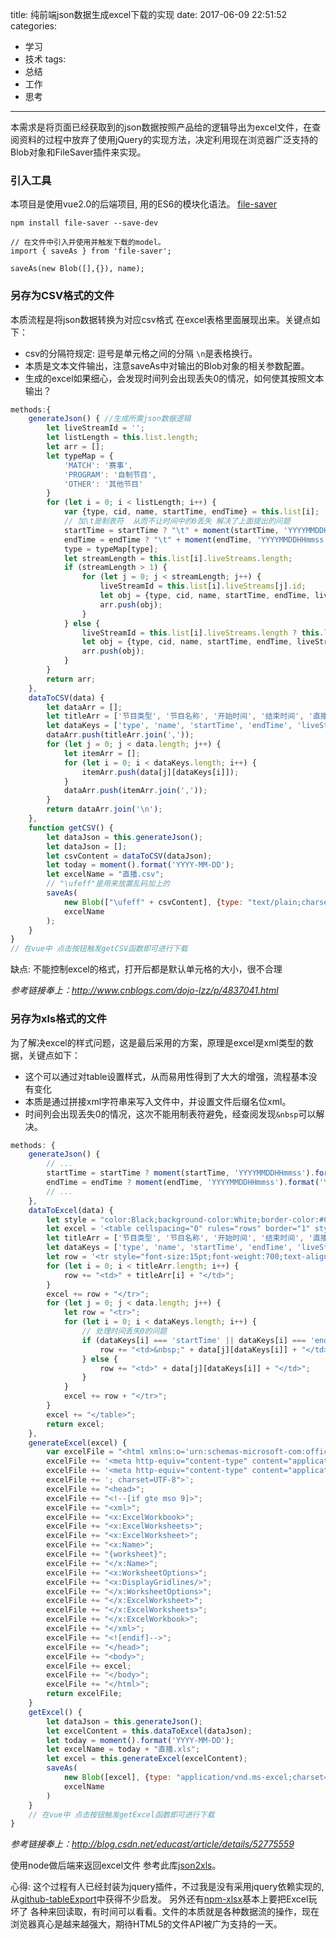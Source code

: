 title: 纯前端json数据生成excel下载的实现
date: 2017-06-09 22:51:52
categories:
- 学习
- 技术
tags:
- 总结
- 工作
- 思考
---
本需求是将页面已经获取到的json数据按照产品给的逻辑导出为excel文件，在查阅资料的过程中放弃了使用jQuery的实现方法，决定利用现在浏览器广泛支持的Blob对象和FileSaver插件来实现。
<!-- more -->
### 引入工具

本项目是使用vue2.0的后端项目, 用的ES6的模块化语法。
[file-saver](https://github.com/eligrey/FileSaver.js)
```
npm install file-saver --save-dev

// 在文件中引入并使用并触发下载的model。
import { saveAs } from 'file-saver';

saveAs(new Blob([],{}), name); 
```

### 另存为CSV格式的文件
本质流程是将json数据转换为对应csv格式 在excel表格里面展现出来。关键点如下：
- csv的分隔符规定: 逗号是单元格之间的分隔 `\n`是表格换行。
- 本质是文本文件输出，注意saveAs中对输出的Blob对象的相关参数配置。
- 生成的excel如果细心，会发现时间列会出现丢失0的情况，如何使其按照文本输出？

```javascript
methods:{
    generateJson() { //生成所需json数据逻辑
        let liveStreamId = '';
        let listLength = this.list.length;
        let arr = [];
        let typeMap = {
            'MATCH': '赛事',
            'PROGRAM': '自制节目',
            'OTHER': '其他节目'
        }
        for (let i = 0; i < listLength; i++) {
            var {type, cid, name, startTime, endTime} = this.list[i];
            // 加\t是制表符  从而不让时间中的0丢失 解决了上面提出的问题
            startTime = startTime ? "\t" + moment(startTime, 'YYYYMMDDHHmmss').format('YYYY-MM-DD HH:mm:ss') : " ";
            endTime = endTime ? "\t" + moment(endTime, 'YYYYMMDDHHmmss').format('YYYY-MM-DD HH:mm:ss') : " ";
            type = typeMap[type];
            let streamLength = this.list[i].liveStreams.length;
            if (streamLength > 1) {
                for (let j = 0; j < streamLength; j++) {
                    liveStreamId = this.list[i].liveStreams[j].id;
                    let obj = {type, cid, name, startTime, endTime, liveStreamId};
                    arr.push(obj);
                }
            } else {
                liveStreamId = this.list[i].liveStreams.length ? this.list[i].liveStreams[0].id : '';
                let obj = {type, cid, name, startTime, endTime, liveStreamId};
                arr.push(obj);
            }
        }
        return arr;
    },
    dataToCSV(data) {
        let dataArr = [];
        let titleArr = ['节目类型', '节目名称', '开始时间', '结束时间', '直播流id']; //表头
        let dataKeys = ['type', 'name', 'startTime', 'endTime', 'liveStreamId'];
        dataArr.push(titleArr.join(','));
        for (let j = 0; j < data.length; j++) {
            let itemArr = [];
            for (let i = 0; i < dataKeys.length; i++) {
                itemArr.push(data[j][dataKeys[i]]);
            }
            dataArr.push(itemArr.join(','));
        }
        return dataArr.join('\n');
    },
    function getCSV() {
        let dataJson = this.generateJson();
        let dataJson = [];
        let csvContent = dataToCSV(dataJson);
        let today = moment().format('YYYY-MM-DD');
        let excelName = "直播.csv";
        // "\ufeff"是用来放置乱码加上的
        saveAs(
            new Blob(["\ufeff" + csvContent], {type: "text/plain;charset=utf8"}),
            excelName
        );
    }
}
// 在vue中 点击按钮触发getCSV函数即可进行下载
```
缺点: 不能控制excel的格式，打开后都是默认单元格的大小，很不合理

*参考链接奉上：http://www.cnblogs.com/dojo-lzz/p/4837041.html*


### 另存为xls格式的文件
为了解决excel的样式问题，这是最后采用的方案，原理是excel是xml类型的数据，关键点如下：
- 这个可以通过对table设置样式，从而易用性得到了大大的增强，流程基本没有变化
- 本质是通过拼接xml字符串来写入文件中，并设置文件后缀名位xml。
- 时间列会出现丢失0的情况，这次不能用制表符避免，经查阅发现`&nbsp`可以解决。

```javascript
methods: {
    generateJson() {
        // ...
        startTime = startTime ? moment(startTime, 'YYYYMMDDHHmmss').format('YYYY-MM-DD HH:mm:ss') : " ";
        endTime = endTime ? moment(endTime, 'YYYYMMDDHHmmss').format('YYYY-MM-DD HH:mm:ss') : " ";
        // ...
    },
    dataToExcel(data) {
        let style = "color:Black;background-color:White;border-color:#CCCCCC;border-width:1px;border-style:None;width:100%;border-collapse:collapse;font-size:12pt;text-align:center;";
        let excel = '<table cellspacing="0" rules="rows" border="1" style=' + style + '>';
        let titleArr = ['节目类型', '节目名称', '开始时间', '结束时间', '直播流id'];
        let dataKeys = ['type', 'name', 'startTime', 'endTime', 'liveStreamId'];
        let row = '<tr style="font-size:15pt;font-weight:700;text-align:center;">';
        for (let i = 0; i < titleArr.length; i++) {
            row += "<td>" + titleArr[i] + "</td>";
        }
        excel += row + "</tr>";
        for (let j = 0; j < data.length; j++) {
            let row = "<tr>";
            for (let i = 0; i < dataKeys.length; i++) {
                // 处理时间丢失0的问题
                if (dataKeys[i] === 'startTime' || dataKeys[i] === 'endTime') {
                    row += "<td>&nbsp;" + data[j][dataKeys[i]] + "</td>";
                } else {
                    row += "<td>" + data[j][dataKeys[i]] + "</td>";
                }
            }
            excel += row + "</tr>";
        }
        excel += "</table>";
        return excel;
    },
    generateExcel(excel) {
        var excelFile = "<html xmlns:o='urn:schemas-microsoft-com:office:office' xmlns:x='urn:schemas-microsoft-com:office:excel' xmlns='http://www.w3.org/TR/REC-html40'>";
        excelFile += '<meta http-equiv="content-type" content="application/vnd.ms-excel; charset=UTF-8">';
        excelFile += '<meta http-equiv="content-type" content="application/vnd.ms-excel';
        excelFile += '; charset=UTF-8">';
        excelFile += "<head>";
        excelFile += "<!--[if gte mso 9]>";
        excelFile += "<xml>";
        excelFile += "<x:ExcelWorkbook>";
        excelFile += "<x:ExcelWorksheets>";
        excelFile += "<x:ExcelWorksheet>";
        excelFile += "<x:Name>";
        excelFile += "{worksheet}";
        excelFile += "</x:Name>";
        excelFile += "<x:WorksheetOptions>";
        excelFile += "<x:DisplayGridlines/>";
        excelFile += "</x:WorksheetOptions>";
        excelFile += "</x:ExcelWorksheet>";
        excelFile += "</x:ExcelWorksheets>";
        excelFile += "</x:ExcelWorkbook>";
        excelFile += "</xml>";
        excelFile += "<![endif]-->";
        excelFile += "</head>";
        excelFile += "<body>";
        excelFile += excel;
        excelFile += "</body>";
        excelFile += "</html>";
        return excelFile;
    }
    getExcel() {
        let dataJson = this.generateJson();
        let excelContent = this.dataToExcel(dataJson);
        let today = moment().format('YYYY-MM-DD');
        let excelName = today + "直播.xls";
        let excel = this.generateExcel(excelContent);
        saveAs(
            new Blob([excel], {type: "application/vnd.ms-excel;charset=utf-8"}),
            excelName
        )
    }
    // 在vue中 点击按钮触发getExcel函数即可进行下载
}
```

*参考链接奉上：http://blog.csdn.net/educast/article/details/52775559*

使用node做后端来返回excel文件 参考此库[json2xls](https://github.com/rikkertkoppes/json2xls)。

心得: 这个过程有人已经封装为jquery插件，不过我是没有采用jquery依赖实现的,从[github-tableExport](https://github.com/kayalshri/tableExport.jquery.plugin)中获得不少启发。 另外还有[npm-xlsx](https://www.npmjs.com/package/xlsx)基本上要把Excel玩坏了  各种来回读取，有时间可以看看。文件的本质就是各种数据流的操作，现在浏览器真心是越来越强大，期待HTML5的文件API被广为支持的一天。
